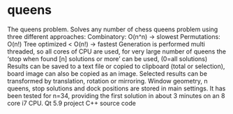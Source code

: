 # queens
The queens problem.  Solves any number of chess queens problem using three different approaches:      Combinatory: O(n^n) → slowest      Permutations: O(n!)      Tree optimized &lt; O(n!) → fastest  Generation is performed multi threaded, so all cores of CPU are used, for very large number of queens the ‘stop when found [n] solutions or more’ can be used, (0=all solutions)  Results can be saved to a text file or copied to clipboard (total or selection), board image can also be copied as an image.  Selected results can be transformed by translation, rotation or mirroring.  Window geometry, n queens, stop solutions and dock positions are stored in main settings.    It has been tested for n=34, providing the first solution in about 3 minutes on an 8 core i7 CPU.
Qt 5.9 project C++ source code
